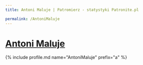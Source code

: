 ```yaml
---
title: Antoni Maluje | Patromierz - statystyki Patronite.pl

permalink: /AntoniMaluje
---
```


# [Antoni Maluje](https://patronite.pl/AntoniMaluje)

{% include profile.md name="AntoniMaluje" prefix="a" %}
